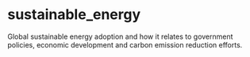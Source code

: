 # sustainable_energy
Global sustainable energy adoption and how it relates to government policies, economic development and carbon emission reduction efforts.
